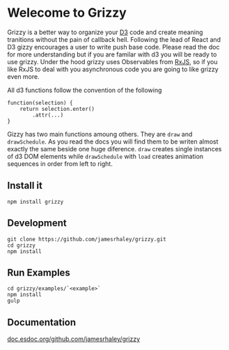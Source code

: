 # Welecome to Grizzy

Grizzy is a better way to organize your [D3](https://d3js.org) code and create meaning tranitions without the pain of callback hell.  Following the lead of React and D3 gizzy encourages a user to write push base code.  Please read the doc for more understanding but if you are familar with d3 you will be ready to use grizzy.  Under the hood grizzy uses Observables from [RxJS](https://github.com/Reactive-Extensions/RxJS), so if you like RxJS to deal with you asynchronous code you are going to like grizzy even more.

All d3 functions follow the convention of the following

```
function(selection) {
    return selection.enter()
        .attr(...)
}
```

Gizzy has two main functions amoung others. They are `draw` and `drawSchedule`. As you read the docs you will find them to be writen almost exactly the same beside one huge diference.  `draw` creates single instances of d3 DOM elements while `drawSchedule` with `load` creates animation sequences in order from left to right.


## Install it
```
npm install grizzy
```

## Development

```
git clone https://github.com/jamesrhaley/grizzy.git
cd grizzy
npm install
```

## Run Examples
```
cd grizzy/examples/`<example>`
npm install
gulp
```
## Documentation
[doc.esdoc.org/github.com/jamesrhaley/grizzy](https://doc.esdoc.org/github.com/jamesrhaley/grizzy)
